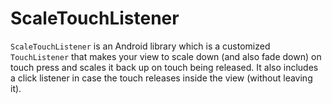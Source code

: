 # ScaleTouchListener
```ScaleTouchListener``` is an Android library which is a customized ```TouchListener``` that makes your view to scale down (and also fade down) on touch press and scales it back up on touch being released. It also includes a click listener in case the touch releases inside the view (without leaving it).
